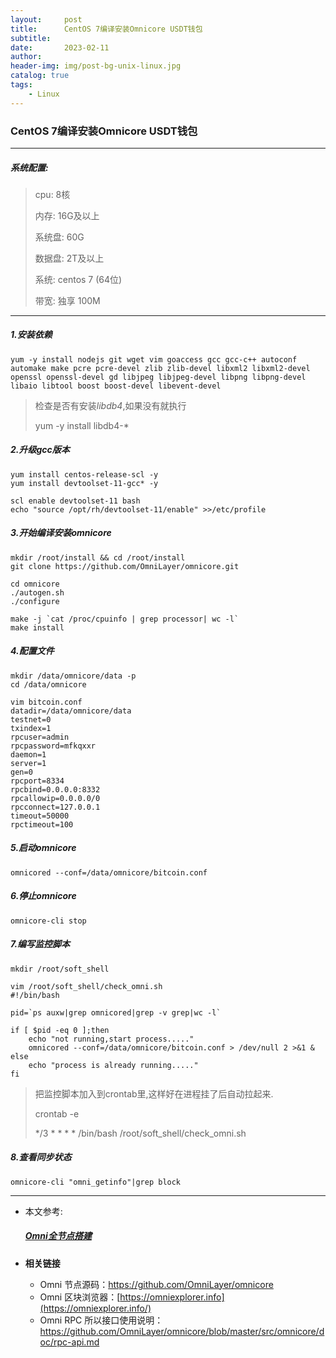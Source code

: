 ```yaml
---
layout:     post
title:      CentOS 7编译安装Omnicore USDT钱包
subtitle:   
date:       2023-02-11
author:     
header-img: img/post-bg-unix-linux.jpg
catalog: true
tags:
    - Linux
---
```


###  CentOS 7编译安装Omnicore USDT钱包

----

##### 系统配置:

> cpu: 8核
>
> 内存: 16G及以上
>
> 系统盘: 60G
>
> 数据盘: 2T及以上
>
> 系统: centos 7 (64位)
>
> 带宽: 独享 100M

---

##### 1.安装依赖

```
yum -y install nodejs git wget vim goaccess gcc gcc-c++ autoconf automake make pcre pcre-devel zlib zlib-devel libxml2 libxml2-devel openssl openssl-devel gd libjpeg libjpeg-devel libpng libpng-devel libaio libtool boost boost-devel libevent-devel
```

> 检查是否有安装*libdb4*,如果没有就执行
>
> yum -y install libdb4-*

##### 2.升级gcc版本

```
yum install centos-release-scl -y
yum install devtoolset-11-gcc* -y

scl enable devtoolset-11 bash
echo "source /opt/rh/devtoolset-11/enable" >>/etc/profile
```

##### 3.开始编译安装omnicore

```
mkdir /root/install && cd /root/install
git clone https://github.com/OmniLayer/omnicore.git

cd omnicore
./autogen.sh
./configure

make -j `cat /proc/cpuinfo | grep processor| wc -l`
make install
```

##### 4.配置文件

```
mkdir /data/omnicore/data -p
cd /data/omnicore

vim bitcoin.conf
datadir=/data/omnicore/data
testnet=0
txindex=1
rpcuser=admin
rpcpassword=mfkqxxr
daemon=1
server=1
gen=0
rpcport=8334
rpcbind=0.0.0.0:8332
rpcallowip=0.0.0.0/0
rpcconnect=127.0.0.1
timeout=50000
rpctimeout=100
```

##### 5.启动omnicore

```
omnicored --conf=/data/omnicore/bitcoin.conf
```

##### 6.停止omnicore

```
omnicore-cli stop
```

##### 7.编写监控脚本

```
mkdir /root/soft_shell

vim /root/soft_shell/check_omni.sh
#!/bin/bash

pid=`ps auxw|grep omnicored|grep -v grep|wc -l`

if [ $pid -eq 0 ];then
	echo "not running,start process....."
	omnicored --conf=/data/omnicore/bitcoin.conf > /dev/null 2 >&1 &
else
	echo "process is already running....."
fi
```

> 把监控脚本加入到crontab里,这样好在进程挂了后自动拉起来.
>
> crontab -e
>
> */3 * * * * /bin/bash /root/soft_shell/check_omni.sh

##### 8.查看同步状态

```
omnicore-cli "omni_getinfo"|grep block
```

---

- 本文参考:

  ##### [Omni全节点搭建](https://www.cnblogs.com/wf-l5201314/p/11969636.html)

- **相关链接** <br>
  - Omni 节点源码：https://github.com/OmniLayer/omnicore
  - Omni 区块浏览器：[https://omniexplorer.info](https://omniexplorer.info/)
  - Omni RPC 所以接口使用说明：https://github.com/OmniLayer/omnicore/blob/master/src/omnicore/doc/rpc-api.md

